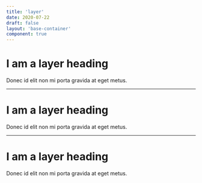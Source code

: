 ```yaml
---
title: 'layer'
date: 2020-07-22
draft: false
layout: 'base-container'
component: true
---
```


<div class="layer layer-primary">
    <div class="container-xxl">
        <h1>
            I am a layer heading
        </h1>
        <p>Donec id elit non mi porta gravida at eget metus.</p>
    </div>
</div>

<hr>

<div class="layer layer-light">
    <div class="container-xxl">
        <h1>
            I am a layer heading
        </h1>
        <p>Donec id elit non mi porta gravida at eget metus.</p>
    </div>
</div>


<hr>

<div class="layer layer-my-modifier">
    <div class="container-xxl">
        <h1>
            I am a layer heading
        </h1>
        <p>Donec id elit non mi porta gravida at eget metus.</p>
    </div>
</div>


